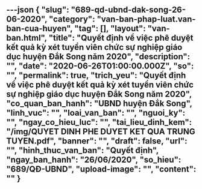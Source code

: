 ---json
{
    "slug": "689-qd-ubnd-dak-song-26-06-2020",
    "category": "van-ban-phap-luat.van-ban-cua-huyen",
    "tag": [],
    "layout": "van-ban.html",
    "title": "Quyết định về việc phê duyệt kết quả kỳ xét tuyển viên chức sự nghiệp giáo dục huyện Đắk Song năm 2020",
    "description": "",
    "date": "2020-06-26T01:00:00.000Z",
    "so": "",
    "permalink": true,
    "trich_yeu": "Quyết định về việc phê duyệt kết quả kỳ xét tuyển viên chức sự nghiệp giáo dục huyện Đắk Song năm 2020",
    "co_quan_ban_hanh": "UBND huyện Đắk Song",
    "linh_vuc": "",
    "loai_van_ban": "",
    "nguoi_ky": "",
    "ngay_co_hieu_luc": "",
    "tai_lieu_dinh_kem": "/img/QUYET DINH PHE DUYET KET QUA TRUNG TUYEN.pdf",
    "banner": "",
    "draft": false,
    "url": "",
    "hinh_thuc_van_ban": "Quyết định",
    "ngay_ban_hanh": "26/06/2020",
    "so_hieu": "689/QĐ-UBND",
    "upload-image": "",
    "__content__": ""
}
---
